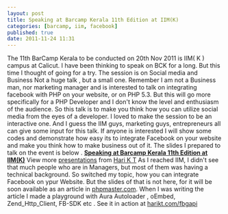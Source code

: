```yaml
---
layout: post
title: Speaking at Barcamp Kerala 11th Edition at IIM(K)
categories: [barcamp, iim, facebook]
published: true
date: 2011-11-24 11:31
---
```

The 11th BarCamp Kerala to be conducted on 20th Nov 2011 is IIM( K ) campus at Calicut. I have been thinking to speak on BCK for a long. But this time I thought of going for a try.  The session is on Social media and Business  Not a huge talk , but a small one. Remember I am not a Business man, nor marketing manager and is interested to talk on integrating facebook with PHP on your website, or on PHP 5.3. But this will go more specifically for a PHP Developer and I don't know the level and enthusiasm of the audience.  So this talk is to make you think how you can utilize social media from the eyes of a developer. I loved to make the session to be an interactive one. And I guess the IIM guys, marketing guys, entrepreneurs all can give some input for this talk. If anyone is interested I will show some codes and demonstrate how easy its to integrate Facebook on your website and make you think how to make business out of it.  The slides I prepared to talk on the event is below .  **[Speaking at Barcamp Kerala 11th Edition at IIM(K)](http://www.slideshare.net/harikt/iim-10274824 "Speaking at Barcamp Kerala 11th Edition at IIM(K)")** View more [presentations](http://www.slideshare.net/) from [Hari K T](http://www.slideshare.net/harikt) As I reached IIM, I didn't see that much people who are in Managers, but most of them was having a technical background. So switched my topic, how you can integrate Facebook on ypur Website. But the slides of that is not here, for it will be soon available as an article in [phpmaster.com](http://phpmaster.com). When I was writing the article I made a playground with Aura Autoloader , oEmbed, Zend\_Http\_Client, FB-SDK etc . See it in action at [harikt.com/fbgapi](http://harikt.com/fbgapi)   
